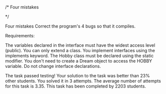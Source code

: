 /* Four mistakes

*/



Four mistakes Correct the program's 4 bugs so that it compiles.

Requirements:

The variables declared in the interface must have the widest access level (public).
You can only extend a class. You implement interfaces using the implements keyword.
The Hobby class must be declared using the static modifier.
You don't need to create a Dream object to access the HOBBY variable.
Do not change interface declarations.



The task passed testing!
Your solution to the task was better than 23% other students. 
You solved it in 3 attempts. 
The average number of attempts for this task is 3.35. 
This task has been completed by 2203 students.